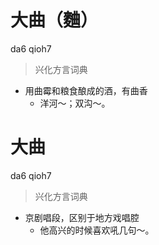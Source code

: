 # 大曲（麯）
da6 qioh7
> 兴化方言词典
- 用曲霉和粮食酿成的酒，有曲香
  - 洋河～；双沟～。

# 大曲
da6 qioh7
> 兴化方言词典
- 京剧唱段，区别于地方戏唱腔
  - 他高兴的时候喜欢吼几句～。
